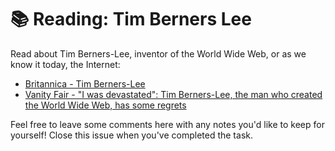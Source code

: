 # :books: Reading: Tim Berners Lee

Read about Tim Berners-Lee, inventor of the World Wide Web, or as we know it today, the Internet:

- [Britannica - Tim Berners-Lee](https://www.britannica.com/biography/Tim-Berners-Lee)
- [Vanity Fair - "I was devastated": Tim Berners-Lee, the man who created the World Wide Web, has some regrets](https://www.vanityfair.com/news/2018/07/the-man-who-created-the-world-wide-web-has-some-regrets)

Feel free to leave some comments here with any notes you'd like to keep for yourself! Close this issue when you've completed the task.
